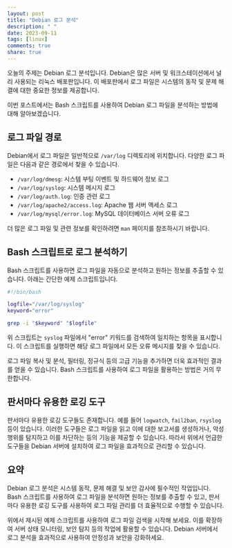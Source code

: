 ```yaml
---
layout: post
title: "Debian 로그 분석"
description: " "
date: 2023-09-11
tags: [linux]
comments: true
share: true
---
```


오늘의 주제는 Debian 로그 분석입니다. Debian은 많은 서버 및 워크스테이션에서 널리 사용되는 리눅스 배포판입니다. 이 배포판에서 로그 파일은 시스템의 동작 및 문제 해결에 대한 중요한 정보를 제공합니다. 

이번 포스트에서는 Bash 스크립트를 사용하여 Debian 로그 파일을 분석하는 방법에 대해 알아보겠습니다.

## 로그 파일 경로

Debian에서 로그 파일은 일반적으로 `/var/log` 디렉토리에 위치합니다. 다양한 로그 파일은 다음과 같은 경로에서 찾을 수 있습니다.

- `/var/log/dmesg`: 시스템 부팅 이벤트 및 하드웨어 정보 로그
- `/var/log/syslog`: 시스템 메시지 로그
- `/var/log/auth.log`: 인증 관련 로그
- `/var/log/apache2/access.log`: Apache 웹 서버 액세스 로그
- `/var/log/mysql/error.log`: MySQL 데이터베이스 서버 오류 로그

더 많은 로그 파일 및 관련 정보를 확인하려면 `man` 페이지를 참조하시기 바랍니다.

## Bash 스크립트로 로그 분석하기

Bash 스크립트를 사용하면 로그 파일을 자동으로 분석하고 원하는 정보를 추출할 수 있습니다. 아래는 간단한 예제 스크립트입니다.

```bash
#!/bin/bash

logfile="/var/log/syslog"
keyword="error"

grep -i "$keyword" "$logfile"
```

위 스크립트는 `syslog` 파일에서 "error" 키워드를 검색하여 일치하는 항목을 표시합니다. 이 스크립트를 실행하면 해당 로그 파일에서 모든 오류 메시지를 찾을 수 있습니다.

로그 파일 복사 및 분석, 필터링, 정규식 등의 고급 기능을 추가하면 더욱 효과적인 결과를 얻을 수 있습니다. Bash 스크립트를 사용하여 로그 파일을 활용하는 방법은 거의 무한합니다. 

## 판서마다 유용한 로깅 도구

판서마다 유용한 로깅 도구들도 존재합니다. 예를 들어 `logwatch`, `fail2ban`, `rsyslog` 등이 있습니다. 이러한 도구들은 로그 파일을 읽고 이에 대한 보고서를 생성하거나, 악성 행위를 탐지하고 이를 차단하는 등의 기능을 제공할 수 있습니다. 따라서 위에서 언급한 도구들을 Debian 서버에 설치하여 로그 파일을 효과적으로 관리할 수 있습니다.

## 요약

Debian 로그 분석은 시스템 동작, 문제 해결 및 보안 감사에 필수적인 작업입니다. Bash 스크립트를 사용하여 로그 파일을 분석하면 원하는 정보를 추출할 수 있고, 판서마다 유용한 로깅 도구를 사용하여 로그 파일 관리를 더 효율적으로 수행할 수 있습니다.

위에서 제시된 예제 스크립트를 사용하여 로그 파일 검색을 시작해 보세요. 이를 확장하여 서버 상태 모니터링, 보안 탐지 등의 작업에 활용할 수 있습니다. Debian 서버에서 로그 분석을 효과적으로 사용하여 안정성과 보안을 강화하세요.